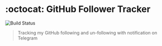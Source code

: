# :octocat: GitHub Follower Tracker

![Build Status](https://github.com/plibither8/gh-follower-tracker/workflows/GitHub%20Follower%20Tracker/badge.svg)

>  Tracking my GitHub following and un-following with notification on Telegram
